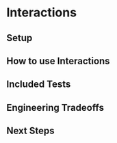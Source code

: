 # Interactions

## Setup

## How to use Interactions

## Included Tests

## Engineering Tradeoffs

## Next Steps
